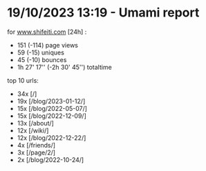 # 19/10/2023 13:19 - Umami report
for www.shifeiti.com [24h] :

 - 151 (-114) page views
 - 59 (-15) uniques
 - 45 (-10) bounces
 - 1h 27' 17'' (-2h 30' 45'') totaltime


top 10 urls:
 - 34x [/]
 - 19x [/blog/2023-01-12/]
 - 15x [/blog/2022-05-07/]
 - 15x [/blog/2022-12-09/]
 - 13x [/about/]
 - 12x [/wiki/]
 - 12x [/blog/2022-12-22/]
 - 4x [/friends/]
 - 3x [/page/2/]
 - 2x [/blog/2022-10-24/]


